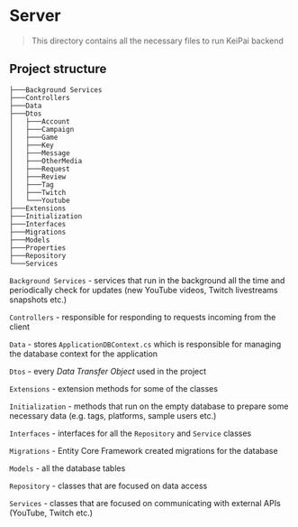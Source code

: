 # Server

> This directory contains all the necessary files to run KeiPai backend

## Project structure

```
├───Background Services
├───Controllers
├───Data
├───Dtos
│   ├───Account
│   ├───Campaign
│   ├───Game
│   ├───Key
│   ├───Message
│   ├───OtherMedia
│   ├───Request
│   ├───Review
│   ├───Tag
│   ├───Twitch
│   └───Youtube
├───Extensions
├───Initialization
├───Interfaces
├───Migrations
├───Models
├───Properties
├───Repository
└───Services
```

`Background Services` - services that run in the background all the time and periodically check for updates (new YouTube videos, Twitch livestreams snapshots etc.)  

`Controllers` - responsible for responding to requests incoming from the client  

`Data` - stores `ApplicationDBContext.cs` which is responsible for managing the database context for the application  

`Dtos` - every *Data Transfer Object* used in the project  

`Extensions` - extension methods for some of the classes  

`Initialization` - methods that run on the empty database to prepare some necessary data (e.g. tags, platforms, sample users etc.)  

`Interfaces` - interfaces for all the `Repository` and `Service` classes  

`Migrations` - Entity Core Framework created migrations for the database

`Models` - all the database tables

`Repository` - classes that are focused on data access

`Services` - classes that are focused on communicating with external APIs (YouTube, Twitch etc.)  
